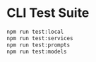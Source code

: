 # CLI Test Suite

```bash
npm run test:local
npm run test:services
npm run test:prompts
npm run test:models
```